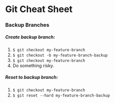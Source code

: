 # Git Cheat Sheet

### Backup Branches

##### Create backup branch:
1. `$ git checkout my-feature-branch`
2. `$ git checkout -b my-feature-branch-backup`
3. `$ git checkout my-feature-branch`
4. Do something risky.

##### Reset to backup branch:
1. `$ git checkout my-feature-branch`
2. `$ git reset --hard my-feature-branch-backup`
